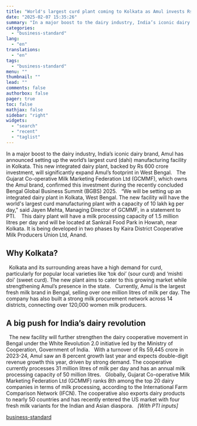 ```yaml
---
title: "World's largest curd plant coming to Kolkata as Amul invests Rs 600 crore"
date: "2025-02-07 15:35:26"
summary: "In a major boost to the dairy industry, India’s iconic dairy brand, Amul has announced setting up the world’s largest curd (dahi) manufacturing facility in Kolkata. This new integrated dairy plant, backed by Rs 600 crore investment, will significantly expand Amul’s footprint in West Bengal. The Gujarat Co-operative Milk Marketing..."
categories:
  - "business-standard"
lang:
  - "en"
translations:
  - "en"
tags:
  - "business-standard"
menu: ""
thumbnail: ""
lead: ""
comments: false
authorbox: false
pager: true
toc: false
mathjax: false
sidebar: "right"
widgets:
  - "search"
  - "recent"
  - "taglist"
---
```


In a major boost to the dairy industry, India’s iconic dairy brand, Amul has announced setting up the world’s largest curd (dahi) manufacturing facility in Kolkata. This new integrated dairy plant, backed by Rs 600 crore investment, will significantly expand Amul’s footprint in West Bengal.
 
The Gujarat Co-operative Milk Marketing Federation Ltd (GCMMF), which owns the Amul brand, confirmed this investment during the recently concluded Bengal Global Business Summit (BGBS) 2025.
 
“We will be setting up an integrated dairy plant in Kolkata, West Bengal. The new facility will have the world's largest curd manufacturing plant with a capacity of 10 lakh kg per day," said Jayen Mehta, Managing Director of GCMMF, in a statement to PTI. 
 
This dairy plant will have a milk processing capacity of 1.5 million litres per day and will be located at Sankrail Food Park in Howrah, near Kolkata. It is being developed in two phases by Kaira District Cooperative Milk Producers Union Ltd, Anand.
 

**Why Kolkata?**
----------------

 
Kolkata and its surrounding areas have a high demand for curd, particularly for popular local varieties like ‘tok doi’ (sour curd) and ‘mishti doi’ (sweet curd). The new plant aims to cater to this growing market while strengthening Amul’s presence in the state.
 
Currently, Amul is the largest fresh milk brand in Bengal, selling over one million litres of milk per day. The company has also built a strong milk procurement network across 14 districts, connecting over 120,000 women milk producers.
 

**A big push for India’s dairy revolution**
-------------------------------------------

 
The new facility will further strengthen the dairy cooperative movement in Bengal under the White Revolution 2.0 initiative led by the Ministry of Cooperation, Government of India.
 
With a turnover of Rs 59,445 crore in 2023-24, Amul saw an 8 percent growth last year and expects double-digit revenue growth this year, driven by strong demand. The cooperative currently processes 31 million litres of milk per day and has an annual milk processing capacity of 50 million litres.
 
Globally, Gujarat Co-operative Milk Marketing Federation Ltd (GCMMF) ranks 8th among the top 20 dairy companies in terms of milk processing, according to the International Farm Comparison Network (IFCN). The cooperative also exports dairy products to nearly 50 countries and has recently entered the US market with four fresh milk variants for the Indian and Asian diaspora.
 
*[With PTI inputs]*

[business-standard](https://www.business-standard.com/companies/news/amul-largest-curd-plant-kolkata-dairy-investment-west-bengal-gcmmf-125020700688_1.html)
